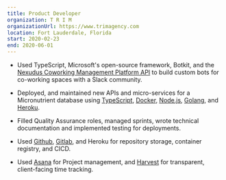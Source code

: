 ```yaml
---
title: Product Developer
organization: T R I M
organizationUrl: https://www.trimagency.com
location: Fort Lauderdale, Florida
start: 2020-02-23
end: 2020-06-01
---
```


*  Used TypeScript, Microsoft's open-source framework, Botkit, and the [Nexudus Coworking Management Platform API](https://www.nexudus.com/en/page/demo-landing?gclid=EAIaIQobChMIr_Djy-us6wIVlYpaBR1FlwX0EAAYASAAEgLTX_D_BwE) to build custom bots for co-working spaces with a Slack community.

*  Deployed, and maintained new APIs and micro-services for a Micronutrient database using [TypeScript](https://www.typescriptlang.org/), [Docker](https://www.docker.com/), [Node.js](https://nodejs.org/en/), [Golang](https://golang.org/), and [Heroku](https://www.heroku.com/).

*  Filled Quality Assurance roles, managed sprints, wrote technical documentation and implemented testing for deployments.

*  Used [Github](https://github.com/ryancraigmartin), [Gitlab](https://gitlab.com/ryancraigmartin), and Heroku for repository storage, container registry, and CICD.

*  Used [Asana](https://asana.com/) for Project management, and [Harvest](https://www.getharvest.com/) for transparent, client-facing time tracking.